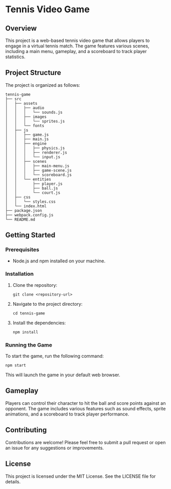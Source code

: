 # Tennis Video Game

## Overview
This project is a web-based tennis video game that allows players to engage in a virtual tennis match. The game features various scenes, including a main menu, gameplay, and a scoreboard to track player statistics.

## Project Structure
The project is organized as follows:

```
tennis-game
├── src
│   ├── assets
│   │   ├── audio
│   │   │   └── sounds.js
│   │   ├── images
│   │   │   └── sprites.js
│   │   └── fonts
│   ├── js
│   │   ├── game.js
│   │   ├── main.js
│   │   ├── engine
│   │   │   ├── physics.js
│   │   │   ├── renderer.js
│   │   │   └── input.js
│   │   ├── scenes
│   │   │   ├── main-menu.js
│   │   │   ├── game-scene.js
│   │   │   └── scoreboard.js
│   │   └── entities
│   │       ├── player.js
│   │       ├── ball.js
│   │       └── court.js
│   ├── css
│   │   └── styles.css
│   └── index.html
├── package.json
├── webpack.config.js
└── README.md
```

## Getting Started

### Prerequisites
- Node.js and npm installed on your machine.

### Installation
1. Clone the repository:
   ```
   git clone <repository-url>
   ```
2. Navigate to the project directory:
   ```
   cd tennis-game
   ```
3. Install the dependencies:
   ```
   npm install
   ```

### Running the Game
To start the game, run the following command:
```
npm start
```
This will launch the game in your default web browser.

## Gameplay
Players can control their character to hit the ball and score points against an opponent. The game includes various features such as sound effects, sprite animations, and a scoreboard to track player performance.

## Contributing
Contributions are welcome! Please feel free to submit a pull request or open an issue for any suggestions or improvements.

## License
This project is licensed under the MIT License. See the LICENSE file for details.
